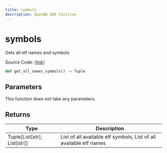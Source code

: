 ```yaml
---
title: symbols
description: OpenBB SDK Function
---
```


# symbols

Gets all etf names and symbols

Source Code: [[link](https://github.com/OpenBB-finance/OpenBBTerminal/tree/main/openbb_terminal/etf/stockanalysis_model.py#L19)]

```python
def get_all_names_symbols() -> Tuple
```
## Parameters

This function does not take any parameters.

## Returns

| Type | Description |
| ---- | ----------- |
| Tuple[List[str], List[str]] | List of all available etf symbols, List of all available etf names |

